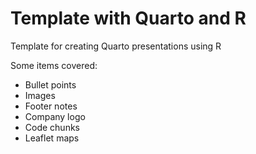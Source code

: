 # Template with Quarto and R

Template for creating Quarto presentations using R

Some items covered:
- Bullet points
- Images
- Footer notes
- Company logo
- Code chunks
- Leaflet maps

